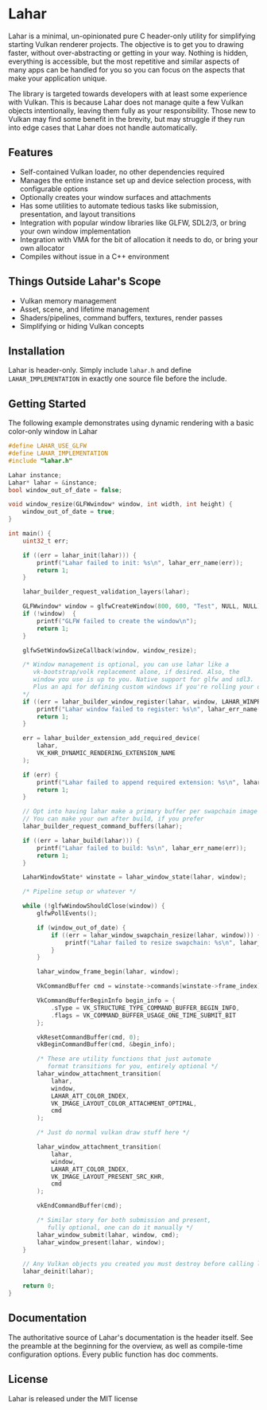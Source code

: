 # Lahar

Lahar is a minimal, un-opinionated pure C header-only utility for simplifying starting Vulkan renderer projects. The objective is to get you to drawing faster, without over-abstracting or getting in your way. Nothing is hidden, everything is accessible, but the most repetitive and similar aspects of many apps can be handled for you so you can focus on the aspects that make your application unique.

The library is targeted towards developers with at least some experience with Vulkan. This is because Lahar does not manage quite a few Vulkan objects intentionally, leaving them fully as your responsibility. Those new to Vulkan may find some benefit in the brevity, but may struggle if they run into edge cases that Lahar does not handle automatically.

## Features
* Self-contained Vulkan loader, no other dependencies required
* Manages the entire instance set up and device selection process, with configurable options
* Optionally creates your window surfaces and attachments
* Has some utilities to automate tedious tasks like submission, presentation, and layout transitions
* Integration with popular window libraries like GLFW, SDL2/3, or bring your own window implementation
* Integration with VMA for the bit of allocation it needs to do, or bring your own allocator
* Compiles without issue in a C++ environment

## Things Outside Lahar's Scope
* Vulkan memory management
* Asset, scene, and lifetime management
* Shaders/pipelines, command buffers, textures, render passes 
* Simplifying or hiding Vulkan concepts

## Installation
Lahar is header-only. Simply include `lahar.h` and define `LAHAR_IMPLEMENTATION` 
in exactly one source file before the include.

## Getting Started
The following example demonstrates using dynamic rendering with a basic color-only window in Lahar

```c
#define LAHAR_USE_GLFW
#define LAHAR_IMPLEMENTATION
#include "lahar.h"

Lahar instance;
Lahar* lahar = &instance;
bool window_out_of_date = false;

void window_resize(GLFWwindow* window, int width, int height) {
    window_out_of_date = true;
}

int main() {
    uint32_t err;

    if ((err = lahar_init(lahar))) {
        printf("Lahar failed to init: %s\n", lahar_err_name(err));
        return 1;
    }

    lahar_builder_request_validation_layers(lahar);

    GLFWwindow* window = glfwCreateWindow(800, 600, "Test", NULL, NULL);
    if (!window)  {
        printf("GLFW failed to create the window\n");
        return 1;
    }

    glfwSetWindowSizeCallback(window, window_resize);

    /* Window management is optional, you can use lahar like a
       vk-bootstrap/volk replacement alone, if desired. Also, the
       window you use is up to you. Native support for glfw and sdl3.
       Plus an api for defining custom windows if you're rolling your own
    */
    if ((err = lahar_builder_window_register(lahar, window, LAHAR_WINPROF_COLOR))) {
        printf("Lahar window failed to register: %s\n", lahar_err_name(err));
        return 1;
    }

    err = lahar_builder_extension_add_required_device(
        lahar,
        VK_KHR_DYNAMIC_RENDERING_EXTENSION_NAME
    );

    if (err) {
        printf("Lahar failed to append required extension: %s\n", lahar_err_name(err));
        return 1;
    }

    // Opt into having lahar make a primary buffer per swapchain image
    // You can make your own after build, if you prefer
    lahar_builder_request_command_buffers(lahar);

    if ((err = lahar_build(lahar))) {
        printf("Lahar failed to build: %s\n", lahar_err_name(err));
        return 1;
    }

    LaharWindowState* winstate = lahar_window_state(lahar, window);

    /* Pipeline setup or whatever */

    while (!glfwWindowShouldClose(window)) {
        glfwPollEvents();

        if (window_out_of_date) {
            if ((err = lahar_window_swapchain_resize(lahar, window))) {
                printf("Lahar failed to resize swapchain: %s\n", lahar_err_name(err));
            }
        }

        lahar_window_frame_begin(lahar, window);

        VkCommandBuffer cmd = winstate->commands[winstate->frame_index];

        VkCommandBufferBeginInfo begin_info = {
            .sType = VK_STRUCTURE_TYPE_COMMAND_BUFFER_BEGIN_INFO,
            .flags = VK_COMMAND_BUFFER_USAGE_ONE_TIME_SUBMIT_BIT
        };

        vkResetCommandBuffer(cmd, 0);
        vkBeginCommandBuffer(cmd, &begin_info);

        /* These are utility functions that just automate
           format transitions for you, entirely optional */
        lahar_window_attachment_transition(
            lahar,
            window,
            LAHAR_ATT_COLOR_INDEX,
            VK_IMAGE_LAYOUT_COLOR_ATTACHMENT_OPTIMAL,
            cmd
        );

        /* Just do normal vulkan draw stuff here */

        lahar_window_attachment_transition(
            lahar,
            window,
            LAHAR_ATT_COLOR_INDEX,
            VK_IMAGE_LAYOUT_PRESENT_SRC_KHR,
            cmd
        );

        vkEndCommandBuffer(cmd);

        /* Similar story for both submission and present,
           fully optional, one can do it manually */
        lahar_window_submit(lahar, window, cmd);
        lahar_window_present(lahar, window);
    }

    // Any Vulkan objects you created you must destroy before calling lahar deinit
    lahar_deinit(lahar);

    return 0;
}
```

## Documentation
The authoritative source of Lahar's documentation is the header itself. See the preamble at the beginning for the overview, as well as compile-time configuration options. Every public function has doc comments.

## License
Lahar is released under the MIT license
